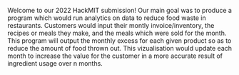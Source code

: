 Welcome to our 2022  HackMIT submission! Our main goal was to produce a program which would run analytics on data to reduce food waste in restaurants. Customers would input their montly invoice/inventory, the recipes or meals they make, and the meals which were sold for the month. This program will output the monthly excess for each given product so as to reduce the amount of food thrown out. This vizualisation would update each month to increase the value for the customer in a more accurate result of ingredient usage over n months. 